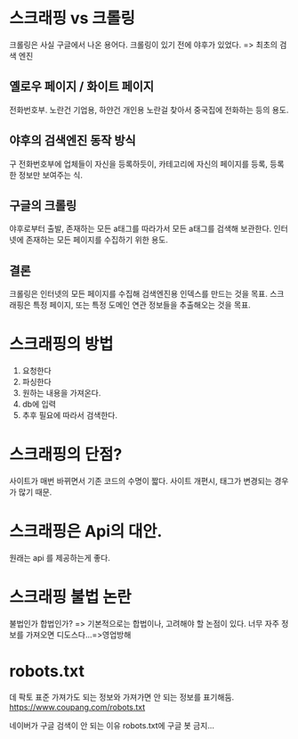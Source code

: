 # 스크래핑 vs 크롤링
크롤링은 사실 구글에서 나온 용어다.
크롤링이 있기 전에 야후가 있었다. => 최초의 검색 엔진

## 옐로우 페이지 / 화이트 페이지
전화번호부. 노란건 기업용, 하얀건 개인용
노란걸 찾아서 중국집에 전화하는 등의 용도.

## 야후의 검색엔진 동작 방식
구 전화번호부에 업체들이 자신을 등록하듯이, 카테고리에 자신의 페이지를 등록, 등록한 정보만 보여주는 식.

## 구글의 크롤링
야후로부터 출발, 존재하는 모든 a태그를 따라가서 모든 a태그를 검색해 보관한다.
인터넷에 존재하는 모든 페이지를 수집하기 위한 용도.

## 결론
크롤링은 인터넷의 모든 페이지를 수집해 검색엔진용 인덱스를 만드는 것을 목표.
스크래핑은 특정 페이지, 또는 특정 도메인 연관 정보들을 추출해오는 것을 목표.

# 스크래핑의 방법
1. 요청한다
2. 파싱한다
3. 원하는 내용을 가져온다.
4. db에 입력
5. 추후 필요에 따라서 검색한다.

# 스크래핑의 단점?
사이트가 매번 바뀌면서 기존 코드의 수명이 짧다.
사이트 개편시, 태그가 변경되는 경우가 많기 때문.

# 스크래핑은 Api의 대안.
원래는 api 를 제공하는게 좋다.

# 스크래핑 불법 논란
불법인가 합법인가?
=> 기본적으로는 합법이나, 고려해야 할 논점이 있다.
너무 자주 정보를 가져오면 디도스다...=>영업방해

# robots.txt
데 팍토 표준
가져가도 되는 정보와 가져가면 안 되는 정보를 표기해둠.
https://www.coupang.com/robots.txt

네이버가 구글 검색이 안 되는 이유
robots.txt에 구글 봇 금지...

